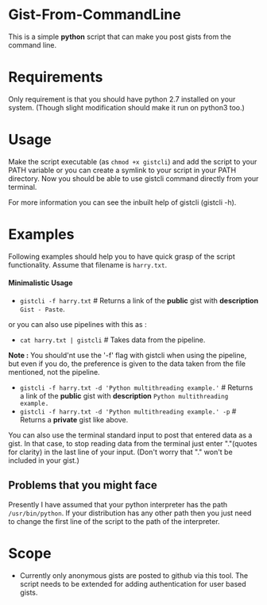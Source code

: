 # Gist-From-CommandLine
This is a simple **python** script that can make you post gists from the command line.

# Requirements 
Only requirement is that you should have python 2.7 installed on your system. (Though slight modification should make it run on python3 too.)

# Usage
Make the script executable (as `chmod +x gistcli`) and add the script to your PATH variable or you can create a symlink to your script in your PATH directory. Now you should be able to use gistcli command directly from your terminal. 

For more information you can see the inbuilt help of gistcli (gistcli -h).

# Examples
Following examples should help you to have quick grasp of the script functionality.
Assume that filename is `harry.txt`.

#### Minimalistic Usage
- `gistcli -f harry.txt`  # Returns a link of the **public** gist with **description** `Gist - Paste`.

or you can also use pipelines with this as :
- `cat harry.txt | gistcli` # Takes data from the pipeline.

**Note :** You should'nt use the '-f' flag with gistcli when using the pipeline, but even if you do, the preference is given to the data taken from the file mentioned, not the pipeline.


- `gistcli -f harry.txt -d 'Python multithreading example.'` # Returns a link of the **public** gist with **description** `Python multithreading example.`
- `gistcli -f harry.txt -d 'Python multithreading example.' -p` # Returns a **private** gist like above.

You can also use the terminal standard input to post that entered data as a gist. In that case, to stop reading data from the terminal just enter "."(quotes for clarity) in the last line of your input. (Don't worry that "." won't be included in your gist.)

## Problems that you might face
Presently I have assumed that your python interpreter has the path `/usr/bin/python`. If your distribution has any other path then you just need to change the first line of the script to the path of the interpreter.

# Scope
- Currently only anonymous gists are posted to github via this tool. The script needs to be extended for adding authentication for user based gists.



